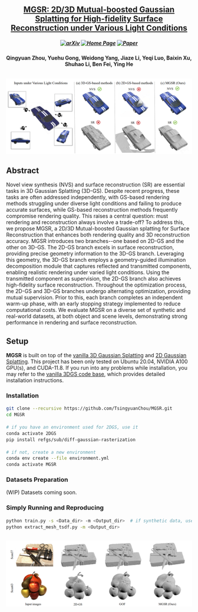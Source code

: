 <h2 align="center"> <a href="https://arxiv.org/abs/2503.05182"> MGSR: 2D/3D Mutual-boosted Gaussian Splatting for High-fidelity Surface Reconstruction under Various Light Conditions </a>

<h5 align="center">

[![arXiv](https://img.shields.io/badge/Arxiv-2503.05182-b31b1b.svg?logo=arXiv)](https://arxiv.org/abs/2503.05182)
[![Home Page](https://img.shields.io/badge/Project-Website-green.svg)](https://github.com/TsingyuanChou/MGSR)
[![Paper](https://img.shields.io/badge/Paper-ICCV25-blue)](https://iccv.thecvf.com/Conferences/2025/AcceptedPapers)
<h5 align="center">
<h4 align="center">
Qingyuan Zhou, Yuehu Gong, Weidong Yang, Jiaze Li, Yeqi Luo, Baixin Xu, Shuhao Li, Ben Fei, Ying He

##
![teaser](Figures/teaser.png)

## Abstract
Novel view synthesis (NVS) and surface reconstruction (SR) are essential tasks in 3D Gaussian Splatting (3D-GS). Despite recent progress, these tasks are often addressed independently, with GS-based rendering methods struggling under diverse light conditions and failing to produce accurate surfaces, while GS-based reconstruction methods frequently compromise rendering quality. This raises a central question: must rendering and reconstruction always involve a trade-off? To address this, we propose MGSR, a 2D/3D Mutual-boosted Gaussian splatting for Surface Reconstruction that enhances both rendering quality and 3D reconstruction accuracy. MGSR introduces two branches--one based on 2D-GS and the other on 3D-GS. The 2D-GS branch excels in surface reconstruction, providing precise geometry information to the 3D-GS branch. Leveraging this geometry, the 3D-GS branch employs a geometry-guided illumination decomposition module that captures reflected and transmitted components, enabling realistic rendering under varied light conditions. Using the transmitted component as supervision, the 2D-GS branch also achieves high-fidelity surface reconstruction. Throughout the optimization process, the 2D-GS and 3D-GS branches undergo alternating optimization, providing mutual supervision. Prior to this, each branch completes an independent warm-up phase, with an early stopping strategy implemented to reduce computational costs. We evaluate MGSR on a diverse set of synthetic and real-world datasets, at both object and scene levels, demonstrating strong performance in rendering and surface reconstruction.

## Setup
**MGSR** is built on top of the [vanilla 3D Gaussian Splatting](https://github.com/graphdeco-inria/gaussian-splatting) and [2D Gaussian Splatting](https://github.com/hbb1/2d-gaussian-splatting). This project has been only tested on Ubuntu 20.04, NVIDIA A100 GPU(s), and CUDA-11.8. 
If you run into any problems while installation, you may refer to the [vanilla 3DGS code base](https://github.com/graphdeco-inria/gaussian-splatting), which provides detailed installation instructions.

### Installation


   ``` sh
   git clone --recursive https://github.com/TsingyuanChou/MGSR.git
   cd MGSR

   # if you have an environment used for 2DGS, use it
   conda activate 2DGS
   pip install refgs/sub/diff-gaussian-rasterization

   # if not, create a new environment
   conda env create --file environment.yml
   conda activate MGSR
   ```
### Datasets Preparation
   (WIP)
   Datasets coming soon.
### Simply Running and Reproducing
   ``` sh
   python train.py -s <Data_dir> -m <Output_dir>  # if synthetic data, use --geo_white_background
   python extract_mesh_tsdf.py -m <Output_dir>
   ```
##
![teaser](Figures/DTU_EXP.png)
